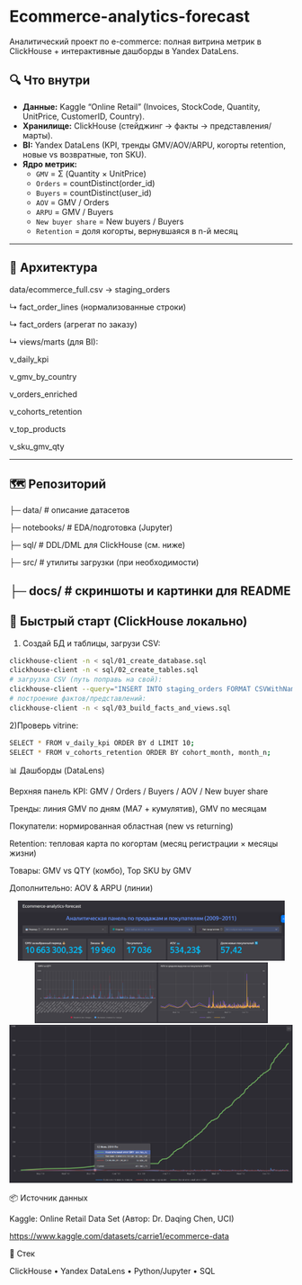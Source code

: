 # Ecommerce-analytics-forecast

Аналитический проект по e-commerce: полная витрина метрик в ClickHouse + интерактивные дашборды в Yandex DataLens.

## 🔍 Что внутри

- **Данные:** Kaggle “Online Retail” (Invoices, StockCode, Quantity, UnitPrice, CustomerID, Country).
- **Хранилище:** ClickHouse (стейджинг → факты → представления/марты).
- **BI:** Yandex DataLens (KPI, тренды GMV/AOV/ARPU, когорты retention, новые vs возвратные, топ SKU).
- **Ядро метрик:**
  - `GMV` = Σ (Quantity × UnitPrice)
  - `Orders` = countDistinct(order_id)
  - `Buyers` = countDistinct(user_id)
  - `AOV` = GMV / Orders
  - `ARPU` = GMV / Buyers
  - `New buyer share` = New buyers / Buyers
  - `Retention` = доля когорты, вернувшаяся в n-й месяц
---
## 🧱 Архитектура
data/ecommerce_full.csv → staging_orders

↳ fact_order_lines (нормализованные строки)

↳ fact_orders (агрегат по заказу)

↳ views/marts (для BI):

v_daily_kpi

v_gmv_by_country

v_orders_enriched

v_cohorts_retention

v_top_products

v_sku_gmv_qty

---
## 🗺️ Репозиторий

├─ data/ # описание датасетов

├─ notebooks/ # EDA/подготовка (Jupyter)

├─ sql/ # DDL/DML для ClickHouse (см. ниже)

├─ src/ # утилиты загрузки (при необходимости)

├─ docs/ # скриншоты и картинки для README
---


## 🚀 Быстрый старт (ClickHouse локально)

1) Создай БД и таблицы, загрузи CSV:

```bash
clickhouse-client -n < sql/01_create_database.sql
clickhouse-client -n < sql/02_create_tables.sql
# загрузка CSV (путь поправь на свой):
clickhouse-client --query="INSERT INTO staging_orders FORMAT CSVWithNames" < data/ecommerce_full.csv
# построение фактов/представлений:
clickhouse-client -n < sql/03_build_facts_and_views.sql
```
2)Проверь vitrine:
```bash
SELECT * FROM v_daily_kpi ORDER BY d LIMIT 10;
SELECT * FROM v_cohorts_retention ORDER BY cohort_month, month_n;
```
📊 Дашборды (DataLens)

Верхняя панель KPI: GMV / Orders / Buyers / AOV / New buyer share

Тренды: линия GMV по дням (MA7 + кумулятив), GMV по месяцам

Покупатели: нормированная областная (new vs returning)

Retention: тепловая карта по когортам (месяц регистрации × месяцы жизни)

Товары: GMV vs QTY (комбо), Top SKU by GMV

Дополнительно: AOV & ARPU (линии)

<p align="center">
  <img src="dashboard/KPI.png" alt="Основные KPI по travel" width="475"/>
  <img src="dashboard/ARPU.png" alt="Суммарный анализ" width="415"/>
  <img src="dashboard/GVM по дням.png" alt="GVM" width="550"/>
</p>


📦 Источник данных

Kaggle: Online Retail Data Set (Автор: Dr. Daqing Chen, UCI)

https://www.kaggle.com/datasets/carrie1/ecommerce-data

🧰 Стек

ClickHouse • Yandex DataLens • Python/Jupyter • SQL

